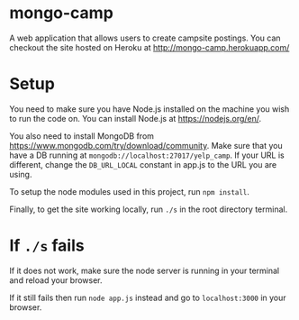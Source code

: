 # mongo-camp
A web application that allows users to create campsite postings.
You can checkout the site hosted on Heroku at http://mongo-camp.herokuapp.com/
# Setup
You need to make sure you have Node.js installed on the machine you wish to run the code on. You can install Node.js at https://nodejs.org/en/.

You also need to install MongoDB from https://www.mongodb.com/try/download/community. Make sure that you have a DB running at ```mongodb://localhost:27017/yelp_camp```. If your URL is different, change the ```DB_URL_LOCAL``` constant in app.js to the URL you are using.

To setup the node modules used in this project, run ```npm install```.

Finally, to get the site working locally, run ```./s``` in the root directory terminal.

# If ```./s``` fails
If it does not work, make sure the node server is running in your terminal and reload your browser.

If it still fails then run ```node app.js``` instead and go to ```localhost:3000``` in your browser.
